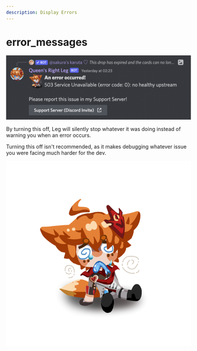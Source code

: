 ```yaml
---
description: Display Errors
---
```


# error\_messages

![Example error](<../../../.gitbook/assets/image (14).png>)

By turning this off, Leg will silently stop whatever it was doing instead of warning you when an error occurs.

Turning this off isn't recommended, as it makes debugging whatever issue you were facing much harder for the dev.

![](<../../../.gitbook/assets/image (6).png>)
